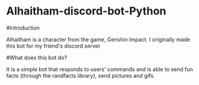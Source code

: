 # Alhaitham-discord-bot-Python

#Introduction

Alhaitham is a character from the game, Genshin Impact. I originally made this bot for my friend's discord server

#What does this bot do?

It is a simple bot that responds to users' commands and is able to send fun facts (through the randfacts library), send pictures and gifs.
